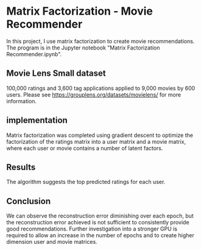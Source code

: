 # Matrix Factorization - Movie Recommender
In this project, I use matrix factorization to create movie recommendations. The program is in the Jupyter notebook "Matrix Factorization Recommender.ipynb".

## Movie Lens Small dataset
100,000 ratings and 3,600 tag applications applied to 9,000 movies by 600 users. Please see https://grouplens.org/datasets/movielens/ for more information.

## implementation 
Matrix factorization was completed using gradient descent to optimize the factorization of the ratings matrix into a user matrix and a movie matrix, where each user or movie contains a number of latent factors.  

## Results
The algorithm suggests the top predicted ratings for each user.

## Conclusion
We can observe the reconstruction error diminishing over each epoch, but the reconstruction error achieved is not sufficient to consistently provide good recommendations. Further investigation into a stronger GPU is required to allow an increase in the number of epochs and to create higher dimension user and movie matrices.
